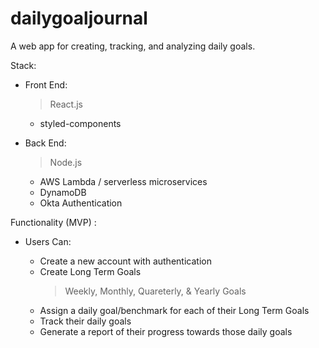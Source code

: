 # dailygoaljournal
A web app for creating, tracking, and analyzing daily goals.

Stack:

  - Front End:
  
    > React.js
      - styled-components
  
  - Back End:
    
     > Node.js
      - AWS Lambda / serverless microservices
      - DynamoDB 
      - Okta Authentication
      
Functionality (MVP) :

  - Users Can:
  
    - Create a new account with authentication
    - Create  Long Term Goals
      > Weekly, Monthly, Quareterly, & Yearly Goals
    - Assign a daily goal/benchmark for each of their Long Term Goals
    - Track their daily goals 
    - Generate a report of their progress towards those daily goals
    
